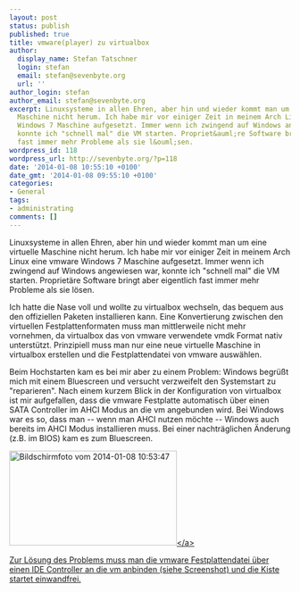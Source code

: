 ```yaml
---
layout: post
status: publish
published: true
title: vmware(player) zu virtualbox
author:
  display_name: Stefan Tatschner
  login: stefan
  email: stefan@sevenbyte.org
  url: ''
author_login: stefan
author_email: stefan@sevenbyte.org
excerpt: Linuxsysteme in allen Ehren, aber hin und wieder kommt man um eine virtuelle
  Maschine nicht herum. Ich habe mir vor einiger Zeit in meinem Arch Linux eine vmware
  Windows 7 Maschine aufgesetzt. Immer wenn ich zwingend auf Windows angewiesen war,
  konnte ich "schnell mal" die VM starten. Propriet&auml;re Software bringt aber eigentlich
  fast immer mehr Probleme als sie l&ouml;sen.
wordpress_id: 118
wordpress_url: http://sevenbyte.org/?p=118
date: '2014-01-08 10:55:10 +0100'
date_gmt: '2014-01-08 09:55:10 +0100'
categories:
- General
tags:
- administrating
comments: []
---
```

<p>Linuxsysteme in allen Ehren, aber hin und wieder kommt man um eine virtuelle Maschine nicht herum. Ich habe mir vor einiger Zeit in meinem Arch Linux eine vmware Windows 7 Maschine aufgesetzt. Immer wenn ich zwingend auf Windows angewiesen war, konnte ich "schnell mal" die VM starten. Propriet&auml;re Software bringt aber eigentlich fast immer mehr Probleme als sie l&ouml;sen.<a id="more"></a><a id="more-118"></a></p>
<p>Ich hatte die Nase voll und wollte zu virtualbox wechseln, das bequem aus den offiziellen Paketen installieren kann. Eine Konvertierung zwischen den virtuellen Festplattenformaten muss man mittlerweile nicht mehr vornehmen, da virtualbox das von vmware verwendete vmdk Format nativ unterst&uuml;tzt. Prinzipiell muss man nur eine neue virtuelle Maschine in virtualbox erstellen und die Festplattendatei von vmware ausw&auml;hlen.</p>
<p>Beim Hochstarten kam es bei mir aber zu einem Problem: Windows begr&uuml;&szlig;t mich mit einem Bluescreen und versucht verzweifelt den Systemstart zu "reparieren". Nach einem kurzem Blick in der Konfiguration von virtualbox ist mir aufgefallen, dass die vmware Festplatte automatisch &uuml;ber einen SATA Controller im AHCI Modus an die vm angebunden wird. Bei Windows war es so, dass man -- wenn man AHCI nutzen m&ouml;chte -- Windows auch bereits im AHCI Modus installieren muss. Bei einer nachtr&auml;glichen &Auml;nderung (z.B. im BIOS) kam es zum Bluescreen.</p>
<p><a href="http:&#47;&#47;sevenbyte.org&#47;wp-content&#47;uploads&#47;2014&#47;01&#47;Bildschirmfoto-vom-2014-01-08-105347.png"><img class="alignnone size-medium wp-image-119" alt="Bildschirmfoto vom 2014-01-08 10:53:47" src="http:&#47;&#47;sevenbyte.org&#47;wp-content&#47;uploads&#47;2014&#47;01&#47;Bildschirmfoto-vom-2014-01-08-105347-300x170.png" width="300" height="170" &#47;><&#47;a></p>
<p>Zur L&ouml;sung des Problems muss man die vmware Festplattendatei &uuml;ber einen IDE Controller an die vm anbinden (siehe Screenshot) und die Kiste startet einwandfrei.</p>
